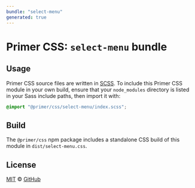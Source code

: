 ```yaml
---
bundle: "select-menu"
generated: true
---
```


# Primer CSS: `select-menu` bundle

## Usage

Primer CSS source files are written in [SCSS]. To include this Primer CSS module in your own build, ensure that your `node_modules` directory is listed in your Sass include paths, then import it with:

```scss
@import "@primer/css/select-menu/index.scss";
```

## Build

The `@primer/css` npm package includes a standalone CSS build of this module in `dist/select-menu.css`.

## License

[MIT](https://github.com/primer/css/blob/main/LICENSE) &copy; [GitHub](https://github.com/)


[scss]: https://sass-lang.com/documentation/syntax#scss
